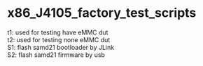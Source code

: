 # x86_J4105_factory_test_scripts   
t1: used for testing have eMMC dut   
t2: used for testing none eMMC dut   
S1: flash samd21 bootloader by JLink   
S2: flash samd21 firmware by usb   
